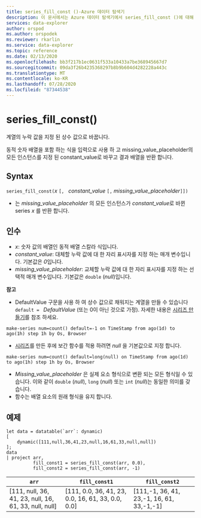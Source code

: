 ```yaml
---
title: series_fill_const ()-Azure 데이터 탐색기
description: 이 문서에서는 Azure 데이터 탐색기에서 series_fill_const ()에 대해 설명 합니다.
services: data-explorer
author: orspod
ms.author: orspodek
ms.reviewer: rkarlin
ms.service: data-explorer
ms.topic: reference
ms.date: 02/13/2020
ms.openlocfilehash: bb3f217b1ec0631f533a10433a7be368945667d7
ms.sourcegitcommit: 09da3f26b4235368297b8b9b604d4282228a443c
ms.translationtype: MT
ms.contentlocale: ko-KR
ms.lasthandoff: 07/28/2020
ms.locfileid: "87344538"
---
```

# <a name="series_fill_const"></a>series_fill_const()

계열의 누락 값을 지정 된 상수 값으로 바꿉니다.

동적 숫자 배열을 포함 하는 식을 입력으로 사용 하 고 missing_value_placeholder의 모든 인스턴스를 지정 된 constant_value로 바꾸고 결과 배열을 반환 합니다.

## <a name="syntax"></a>Syntax

`series_fill_const(`*x* `[, ` *constant_value* `[,` *missing_value_placeholder*`]])`
* 는 *missing_value_placeholder* 의 모든 인스턴스가 *constant_value*로 바뀐 series *x* 를 반환 합니다.

## <a name="arguments"></a>인수

* *x*: 숫자 값의 배열인 동적 배열 스칼라 식입니다.
* *constant_value*: 대체할 누락 값에 대 한 자리 표시자를 지정 하는 매개 변수입니다. 기본값은 *0*입니다. 
* *missing_value_placeholder*: 교체할 누락 값에 대 한 자리 표시자를 지정 하는 선택적 매개 변수입니다. 기본값은 `double` (*null*)입니다.

**참고**
* DefaultValue 구문을 사용 하 여 상수 값으로 채워지는 계열을 만들 수 있습니다 `default = ` *DefaultValue* (또는 0이 아닌 것으로 가정). 자세한 내용은 [시리즈 만들기](make-seriesoperator.md)를 참조 하세요.

```kusto
make-series num=count() default=-1 on TimeStamp from ago(1d) to ago(1h) step 1h by Os, Browser
```
  
* [시리즈](make-seriesoperator.md)를 만든 후에 보간 함수를 적용 하려면 *null* 을 기본값으로 지정 합니다. 

```kusto
make-series num=count() default=long(null) on TimeStamp from ago(1d) to ago(1h) step 1h by Os, Browser
```
  
* *Missing_value_placeholder* 은 실제 요소 형식으로 변환 되는 모든 형식일 수 있습니다. 이와 같이 `double` (*null*), `long` (*null*) 또는 `int` (*null*)는 동일한 의미를 갖습니다.
* 함수는 배열 요소의 원래 형식을 유지 합니다. 

## <a name="example"></a>예제

<!-- csl: https://help.kusto.windows.net:443/Samples -->
```kusto
let data = datatable(`arr`: dynamic)
[
    dynamic([111,null,36,41,23,null,16,61,33,null,null])   
];
data 
| project arr, 
          fill_const1 = series_fill_const(arr, 0.0),
          fill_const2 = series_fill_const(arr, -1)  
```

|`arr`|`fill_const1`|`fill_const2`|
|---|---|---|
|[111, null, 36, 41, 23, null, 16, 61, 33, null, null]|[111, 0.0, 36, 41, 23, 0.0, 16, 61, 33, 0.0, 0.0]|[111,-1, 36, 41, 23,-1, 16, 61, 33,-1,-1]|

